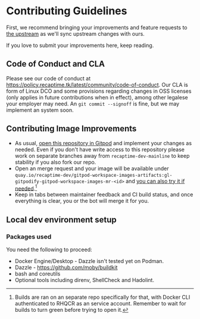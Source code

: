 # Contributing Guidelines

First, we recommend bringing your improvements and feature requests to [the upstream](https://github.com/gitpod-io/workspace-images/blob/master/CONTRIBUTING.md) as we'll sync upstream changes with ours.

If you love to submit your improvements here, keep reading.

## Code of Conduct and CLA

Please see our code of conduct at <https://policy.recaptime.tk/latest/community/code-of-conduct>. Our CLA is form of Linux DCO and some provisions regarding changes in OSS licenses (only applies in 
future contributions when in effect), among other legalese your employer may need. An `git commit --signoff` is fine, but we may implement an system soon.

## Contributing Image Improvements

- As usual, [open this repository in Gitpod](https://gitpod.io/#https://gitlab.com/gitpodify/gitpodified-workspace-images) and implement your changes as needed. Even if you don't have write access to
this repository please work on separate branches away from `recaptime-dev-mainline` to keep stability if you also fork our repo.
- Open an merge request and your image will be available under `quay.io/recaptime-dev/gitpod-workspace-images-artifacts:gl-gitpodify-gitpod-workspace-images-mr-<id>` and [you can also try it if needed](https://gitlab.com/gitpodify/bookish-potato).[^1]
- Keep in tabs between maintainer feedback and CI build status, and once everything is clear, you or the bot will merge it for you.

[^1]: Builds are ran on an separate repo specifically for that, with Docker CLI authenticated to RHQCR as an service account. Remember to wait for builds to turn green before trying to open it.

## Local dev environment setup

### Packages used

You need the following to proceed:

* Docker Engine/Desktop - Dazzle isn't tested yet on Podman.
* Dazzle - <https://github.com/moby/buildkit>
* bash and coreutils
* Optional tools including direnv, ShellCheck and Hadolint.
